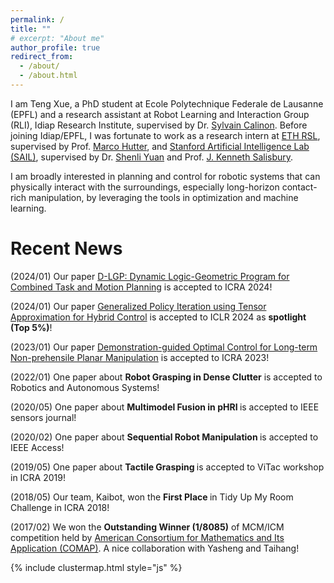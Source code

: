 ```yaml
---
permalink: /
title: ""
# excerpt: "About me"
author_profile: true
redirect_from:
  - /about/
  - /about.html
---
```

I am Teng Xue, a PhD student at Ecole Polytechnique Federale de Lausanne (EPFL) and a research assistant at Robot Learning and Interaction Group (RLI), Idiap Research Institute, supervised by Dr. [Sylvain Calinon](https://calinon.ch/). Before joining Idiap/EPFL, I was fortunate to work as a research intern at [ETH RSL](https://rsl.ethz.ch/), supervised by Prof. [Marco Hutter](https://rsl.ethz.ch/the-lab/people/person-detail.MTIxOTEx.TGlzdC8yNDQxLC0xNDI1MTk1NzM1.html), and [Stanford Artificial Intelligence Lab (SAIL)](https://ai.stanford.edu/), supervised by Dr. [Shenli Yuan](https://yuanshenli.com/) and Prof. [J. Kenneth Salisbury](https://sr.stanford.edu/?page_id=1217).

I am broadly interested in planning and control for robotic systems that can physically interact with the surroundings, especially long-horizon contact-rich manipulation, by leveraging the tools in optimization and machine learning.

<!-- You can find my previous personal website <a href="https://xueteng.weebly.com/"> [here] </a>. -->

Recent News
======
<p>(2024/01) Our paper <a href="https://arxiv.org/pdf/2312.02731.pdf"> D-LGP: Dynamic Logic-Geometric Program for Combined Task and Motion Planning</a> is accepted to ICRA 2024!

<p>(2024/01) Our paper <a href="https://openreview.net/forum?id=csukJcpYDe&referrer=%5Bthe%20profile%20of%20Suhan%20Shetty%5D(%2Fprofile%3Fid%3D~Suhan_Shetty1)"> Generalized Policy Iteration using Tensor Approximation for Hybrid Control</a> is accepted to ICLR 2024 as <strong>spotlight (Top 5%)</strong>!

<p>(2023/01) Our paper <a href="https://ieeexplore.ieee.org/abstract/document/10161496"> Demonstration-guided Optimal Control for Long-term Non-prehensile Planar Manipulation</a> is accepted to ICRA 2023!

<!-- <p>(2023/05) One abstract paper about <strong>Contract-rich Manipulation</strong> is accepted to <a href="https://sites.google.com/view/icra2023embracingcontacts/home?authuser=0"> Embracing contacts. Making robots physically interact with our world</a> workshop held in ICRA 2023!</p>

<p>(2023/05) One abstract paper about <strong>Optimal Control with Human Help</strong> is accepted to <a href="https://life-long-learning-with-human-help-l3h2.github.io/"> Life-Long Learning wiht Human Help (L3H2)</a> workshop held in ICRA 2023!</p>  -->


<p>(2022/01) One paper about <strong> Robot Grasping in Dense Clutter</strong> is accepted to Robotics and Autonomous Systems!</p>

<p>(2020/05) One paper about <strong> Multimodel Fusion in pHRI </strong> is accepted to IEEE sensors journal!</p>

<p>(2020/02) One paper about <strong> Sequential Robot Manipulation </strong> is accepted to IEEE Access!</p>

<p>(2019/05) One paper about <strong> Tactile Grasping </strong> is accepted to ViTac workshop in ICRA 2019!</p>

<p>(2018/05) Our team, Kaibot, won the <strong> First Place </strong> in Tidy Up My Room Challenge in ICRA 2018! </p>

<p>(2017/02) We won the <strong> Outstanding Winner (1/8085)</strong> of MCM/ICM competition held by <a href="https://www.comap.com/contests/mcm-icm"> American Consortium for Mathematics and Its Application (COMAP)</a>. A nice collaboration with Yasheng and Taihang!  </p>

{% include clustermap.html style="js" %} 



<!-- <h2> News </h2>

<p> <strong> 2021/02 </strong> <br>
New dataset for object detection in agriculture. Title: Lincolnbeet. <a href="https://github.com/LAR/lincolnbeet_dataset"> [DATASET PAGE] </a> </p>

<p> <strong> 2021/09 </strong> <br>
New paper updated to arXiv and submitted to ICRA 2022. Towards practical object detection for weed spraying in precision agriculture. <a href="https://arxiv.org/abs/2109.11048"> [PDF] </a> </p>

<p> <strong> 2021/09 </strong> <br>
New dataset for anomaly detection. Title: Riseholme 2021. <a href="https://github.com/ctyeong/Riseholme-2021"> [DATASET PAGE] </a> </p>

<p> <strong> 2021/09 </strong> <br>
New paper updated to arXiv and submitted to ICRA 2022. Self-supervised Representation Learning for Reliable Robotic Monitoring of Fruit Anomalies. <a href="https://arxiv.org/abs/2109.10135"> [PDF] </a> <a href="https://github.com/ctyeong/Riseholme-2021"> [CODE] </a> </p>

<p> <strong> 2021/05 </strong> <br>
Paper accepted at UK-RAS 2022 "Robotics at Home". Title: The need for speed: How 5G communication can support AI in the field. <a href="https://www.researchgate.net/profile/Adrian-Salazar-Gomez/publication/352357727_The_need_for_speed_How_5G_communication_can_support_AI_in_the_field/links/60c506a64585157774d22d77/The-need-for-speed-How-5G-communication-can-support-AI-in-the-field.pdf"> [PDF] </a> </p>

<p> <strong> 2021/02 </strong> <br>
Paper accepted at Journal: IEEE Robotics and Automation Letters (RA-L). Title: Deep  Regression  versus  Detection  for  Counting  in  Robotic  Phenotyping. <a href="https://ieeexplore.ieee.org/document/9364677"> [PDF] </a> <a href="https://github.com/adrianxsalazar/Deep_Regression_vs_Detection_for_Counting_in_Robotic_Phenotyping"> [CODE] </a> </p>

<p> <strong> 2020/09 </strong> <br>
I will attend to the  <a href="http://gpss.cc/gpss20/"> University of Sheffield summer school in Gaussian Processes and Uncertainty Quantification </a> </p>

<p> <strong> 2020/08 </strong> <br>
I am excited to announce that I will attend to the  <a href="https://www.oxfordml.school/"> University of Oxford summer school in machine learning </a> </p>

<p> <strong> 2020/07 </strong> <br>
Gave a workshop on Anomaly detection in Computer Vision at the <a href="https://sfperception2020.blogs.lincoln.ac.uk/"> University of Lincoln </a>  </p>

<p> <strong> 2020/03 </strong> <br>
Started as a Research assistant in Machine learning and robotic perception at the University of Lincoln </p>

<p> <strong> 2020/01 </strong> <br>
Started as a Teaching assistant at King's College London </p>

</div>
 -->